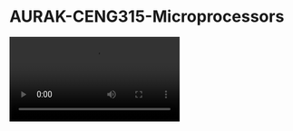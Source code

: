 # AURAK-CENG315-Microprocessors



<video src="https://github.com/MONO-1223/AURAK-CENG315-Microprocessors/blob/main/Demos/EnglishToMorse.mp4" width="300" />

